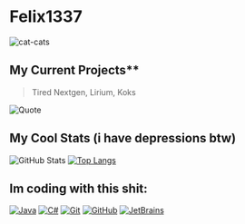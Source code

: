 # Felix1337

![cat-cats](https://user-images.githubusercontent.com/87606394/194842318-2ca693ce-737f-4970-8249-43968f8d84c1.gif)

## My Current Projects**
> Tired Nextgen, Lirium, Koks

![Quote](https://github-readme-quotes.herokuapp.com/quote?theme=great-gatsby)

## My Cool Stats (i have depressions btw)

![GitHub Stats](https://github-readme-stats.vercel.app/api?username=FelixH2012&theme=radical)
[![Top Langs](https://github-readme-stats.vercel.app/api/top-langs/?username=FelixH2012&exclude_repo=github-readme-stats,FelixH2012.github.io)](https://github.com/FelixH2012/github-readme-stats)

## Im coding with this shit: 
[![Java](https://img.shields.io/static/v1?style=for-the-badge&logo=Java&logoColor=FFFFFF&message=Java&color=ED8B00&label=)](https://java.com/)
[![C#](https://img.shields.io/static/v1?style=for-the-badge&logo=Csharp&logoColor=FFFFFF&message=C%23&color=8800ff&label=)](https://java.com/)
[![Git](https://img.shields.io/static/v1?style=for-the-badge&logo=Git&message=Git&logoColor=FFFFFF&color=F05032&label=)](https://git-scm.com/)
[![GitHub](https://img.shields.io/static/v1?style=for-the-badge&logo=GitHub&message=GitHub&logoColor=FFFFFF&color=181717&label=)](https://github.com/)
[![JetBrains](https://img.shields.io/static/v1?style=for-the-badge&logo=JetBrains&logoColor=FFFFFF&message=JetBrains&nbsp;IDEs&color=000000&label=)](https://www.jetbrains.com/)
